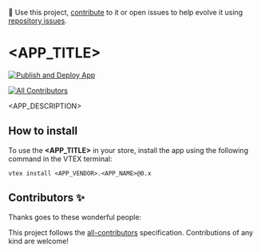 📢 Use this project, [contribute](https://github.com/cubos-vtex/<APP_NAME>) to it or open issues to help evolve it using [repository issues](https://github.com/cubos-vtex/<APP_NAME>/issues).

# <APP_TITLE>

[![Publish and Deploy App](https://github.com/cubos-vtex/<APP_NAME>/actions/workflows/publish-and-deploy.yml/badge.svg)](https://github.com/cubos-vtex/<APP_NAME>/actions/workflows/publish-and-deploy.yml)

<!-- DOCS-IGNORE:start -->
<!-- ALL-CONTRIBUTORS-BADGE:START - Do not remove or modify this section -->

[![All Contributors](https://img.shields.io/badge/all_contributors-0-orange.svg?style=flat-square)](#contributors-)

<!-- ALL-CONTRIBUTORS-BADGE:END -->
<!-- DOCS-IGNORE:end -->

<APP_DESCRIPTION>

## How to install

To use the **<APP_TITLE>** in your store, install the app using the following command in the VTEX terminal:

```shell
vtex install <APP_VENDOR>.<APP_NAME>@0.x
```

<!-- DOCS-IGNORE:start -->

## Contributors ✨

Thanks goes to these wonderful people:

<!-- ALL-CONTRIBUTORS-LIST:START - Do not remove or modify this section -->

<!-- prettier-ignore-start -->
<!-- markdownlint-disable -->
<!-- markdownlint-restore -->
<!-- prettier-ignore-end -->

<!-- ALL-CONTRIBUTORS-LIST:END -->

This project follows the [all-contributors](https://github.com/all-contributors/all-contributors) specification. Contributions of any kind are welcome!
